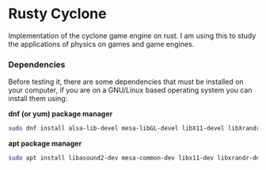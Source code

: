 # Rusty Cyclone

Implementation of the cyclone game engine on rust. I am using this to study the applications of physics on games and game engines.

### Dependencies

Before testing it, there are some dependencies that must be installed on your computer, if you are on a GNU/Linux based operating system you can install them using:

**dnf (or yum) package manager**
```bash
sudo dnf install alsa-lib-devel mesa-libGL-devel libX11-devel libXrandr-devel libXi-devel libXcursor-devel libXinerama-devel cmake
```

**apt package manager**
```bash
sudo apt install libasound2-dev mesa-common-dev libx11-dev libxrandr-dev libxi-dev xorg-dev libgl1-mesa-dev libglu1-mesa-dev cmake
```